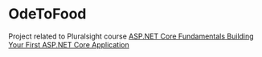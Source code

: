 # OdeToFood

Project related to Pluralsight course [ASP.NET Core Fundamentals
Building Your First ASP.NET Core Application](https://app.pluralsight.com/library/courses/aspdotnet-core-fundamentals/table-of-contents)
